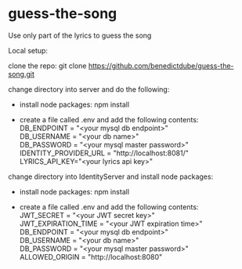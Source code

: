 # guess-the-song
Use only part of the lyrics to guess the song

Local setup:

clone the repo:
git clone https://github.com/benedictdube/guess-the-song.git

change directory into server and do the following:
- install node packages:
  npm install

- create a file called .env and add the following contents:</br>
  DB_ENDPOINT = "\<your mysql db endpoint\>"</br>
  DB_USERNAME = "\<your db name\>"</br>
  DB_PASSWORD = "\<your mysql master password\>"</br>
  IDENTITY_PROVIDER_URL = "http://localhost:8081/"</br>
  LYRICS_API_KEY="\<your lyrics api key\>"</br>

change directory into IdentityServer and install node packages:
- install node packages:
  npm install

- create a file called .env and add the following contents:</br>
  JWT_SECRET = "\<your JWT secret key\>"</br>
  JWT_EXPIRATION_TIME = "\<your JWT expiration time\>"</br>
  DB_ENDPOINT = "\<your mysql db endpoint\>"</br>
  DB_USERNAME = "\<your db name\>"</br>
  DB_PASSWORD = "\<your mysql master password\>"</br>
  ALLOWED_ORIGIN = "http://localhost:8080"</br>
